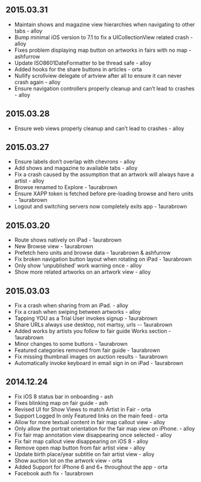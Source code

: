 ## 2015.03.31

* Maintain shows and magazine view hierarchies when navigating to other tabs - alloy
* Bump minimal iOS version to 7.1 to fix a UICollectionView related crash - alloy
* Fixes problem displaying map button on artworks in fairs with no map - ashfurrow
* Update ISO8601DateFormatter to be thread safe - alloy
* Added hooks for the share buttons in articles - orta
* Nullify scrollview delegate of artview after all to ensure it can never crash again - alloy
* Ensure navigation controllers properly cleanup and can’t lead to crashes - alloy

## 2015.03.28

* Ensure web views properly cleanup and can’t lead to crashes - alloy

## 2015.03.27

* Ensure labels don’t overlap with chevrons - alloy
* Add shows and magazine to available tabs - alloy
* Fix a crash caused by the assumption that an artwork will always have a artist - alloy
* Browse renamed to Explore - 1aurabrown
* Ensure XAPP token is fetched before pre-loading browse and hero units - 1aurabrown
* Logout and switching servers now completely exits app - 1aurabrown

## 2015.03.20

* Route shows natively on iPad - 1aurabrown
* New Browse view - 1aurabrown
* Prefetch hero units and browse data - 1aurabrown & ashfurrow
* Fix broken navigation button layout when rotating on iPad - 1aurabrown
* Only show ‘unpublished’ work warning once - alloy
* Show more related artworks on an artwork view - alloy

## 2015.03.03

* Fix a crash when sharing from an iPad. - alloy
* Fix a crash when swiping between artworks - alloy
* Tapping YOU as a Trial User invokes signup - 1aurabrown
* Share URLs always use desktop, not martsy, urls -- 1aurabrown
* Added works by artists you follow to fair guide Works section - 1aurabrown
* Minor changes to some buttons - 1aurabrown
* Featured categories removed from fair guide - 1aurabrown
* Fix missing thumbnail images on auction results - 1aurabrown
* Automatically invoke keyboard in email sign in on iPad - 1aurabrown

## 2014.12.24

* Fix iOS 8 status bar in onboarding - ash
* Fixes blinking map on fair guide - ash
* Revised UI for Show Views to match Artist in Fair - orta
* Support Logged In only Featured links on the main feed - orta
* Allow for more textual content in fair map callout view - alloy
* Only allow the portrait orientation for the fair map view on iPhone. - alloy
* Fix fair map annotation view disappearing once selected - alloy
* Fix fair map callout view disappearing on iOS 8 - alloy
* Remove open map button from fair artist view - alloy
* Update birth place/year subtitle on fair artist view - alloy
* Show auction lot on the artwork view - orta
* Added Support for iPhone 6 and 6+ throughout the app - orta
* Facebook auth fix - 1aurabrown
